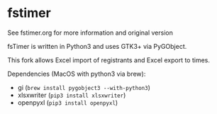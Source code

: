 fstimer
=======

See fstimer.org for more information and original version

fsTimer is written in Python3 and uses GTK3+ via PyGObject.

This fork allows Excel import of registrants and Excel export to times.

Dependencies (MacOS with python3 via brew):
* gi (``brew install pygobject3 --with-python3``)
* xlsxwriter (``pip3 install xlsxwriter``)
* openpyxl (``pip3 install openpyxl``)
